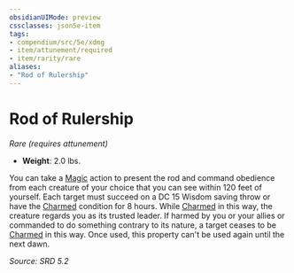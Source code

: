```yaml
---
obsidianUIMode: preview
cssclasses: json5e-item
tags:
- compendium/src/5e/xdmg
- item/attunement/required
- item/rarity/rare
aliases: 
- "Rod of Rulership"
---
```

# Rod of Rulership
*Rare (requires attunement)*  

- **Weight**: 2.0 lbs.

You can take a [Magic](rules/actions.md#Magic) action to present the rod and command obedience from each creature of your choice that you can see within 120 feet of yourself. Each target must succeed on a DC 15 Wisdom saving throw or have the [Charmed](rules/conditions.md#Charmed) condition for 8 hours. While [Charmed](rules/conditions.md#Charmed) in this way, the creature regards you as its trusted leader. If harmed by you or your allies or commanded to do something contrary to its nature, a target ceases to be [Charmed](rules/conditions.md#Charmed) in this way. Once used, this property can't be used again until the next dawn.

*Source: SRD 5.2*